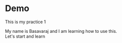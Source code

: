 # Demo
This is my practice 1

My name is Basavaraj and I am learning how to use this.
<br>
Let's start and learn
